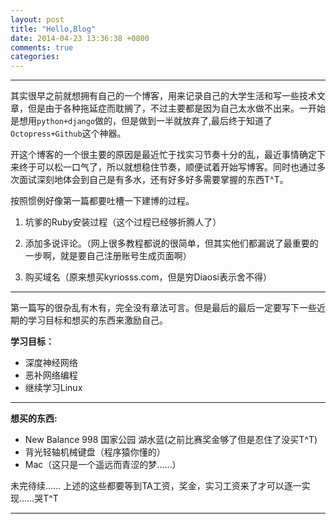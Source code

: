 ```yaml
---
layout: post
title: "Hello,Blog"
date: 2014-04-23 13:36:38 +0800
comments: true
categories: 
---
```

--------------------------------------------------------
  其实很早之前就想拥有自己的一个博客，用来记录自己的大学生活和写一些技术文章，但是由于各种拖延症而耽搁了，不过主要都是因为自己太水做不出来。一开始是想用`python+django`做的，但是做到一半就放弃了,最后终于知道了`Octopress+Github`这个神器。
  

  开这个博客的一个很主要的原因是最近忙于找实习节奏十分的乱，最近事情确定下来终于可以松一口气了，所以就想稳住节奏，顺便试着开始写博客。同时也通过多次面试深刻地体会到自己是有多水，还有好多好多需要掌握的东西T^T。
  
  
  按照惯例好像第一篇都要吐槽一下建博的过程。


  1.  坑爹的Ruby安装过程（这个过程已经够折腾人了）


  2.  添加多说评论。（网上很多教程都说的很简单，但其实他们都漏说了最重要的一步啊，就是要自己注册账号生成页面啊）


  3.  购买域名（原来想买kyriosss.com，但是穷Diaosi表示舍不得）


 --------------------------
第一篇写的很杂乱有木有，完全没有章法可言。但是最后的最后一定要写下一些近期的学习目标和想买的东西来激励自己。

**学习目标：**

*  深度神经网络
*  恶补网络编程
*  继续学习Linux

------------------
**想买的东西:**

* New Balance 998 国家公园 湖水蓝(之前比赛奖金够了但是忍住了没买T^T)
* 背光轻轴机械键盘（程序猿你懂的）
* Mac（这只是一个遥远而青涩的梦……）

未完待续……
上述的这些都要等到TA工资，奖金，实习工资来了才可以逐一实现……哭T^T


----------



